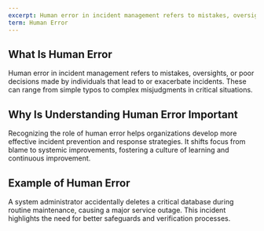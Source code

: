 ```yaml
---
excerpt: Human error in incident management refers to mistakes, oversights, or poor decisions made by individuals that lead to or exacerbate incidents.
term: Human Error
---
```

## What Is Human Error

Human error in incident management refers to mistakes, oversights, or poor decisions made by individuals that lead to or exacerbate incidents. These can range from simple typos to complex misjudgments in critical situations.

## Why Is Understanding Human Error Important

Recognizing the role of human error helps organizations develop more effective incident prevention and response strategies. It shifts focus from blame to systemic improvements, fostering a culture of learning and continuous improvement.

## Example of Human Error

A system administrator accidentally deletes a critical database during routine maintenance, causing a major service outage. This incident highlights the need for better safeguards and verification processes.